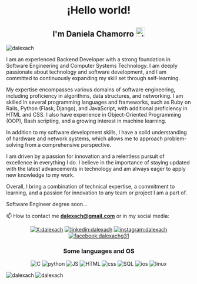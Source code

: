 <h1 align="center">¡Hello world!</h1>
<h2 align='center'>I'm Daniela Chamorro <img src="https://img.icons8.com/color/48/000000/github-2.png" alt="github" height="25" widht="25"/></h2>


<p align="left">
    <img src="https://komarev.com/ghpvc/?username=dalexach" alt="dalexach" />
</p>

 I am an experienced Backend Developer with a strong foundation in Software Engineering and Computer Systems Technology. I am deeply passionate about technology and software development, and I am committed to continuously expanding my skill set through self-learning.

My expertise encompasses various domains of software engineering, including proficiency in algorithms, data structures, and networking. I am skilled in several programming languages and frameworks, such as Ruby on Rails, Python (Flask, Django), and JavaScript, with additional proficiency in HTML and CSS. I also have experience in Object-Oriented Programming (OOP), Bash scripting, and a growing interest in machine learning.

In addition to my software development skills, I have a solid understanding of hardware and network systems, which allows me to approach problem-solving from a comprehensive perspective.

I am driven by a passion for innovation and a relentless pursuit of excellence in everything I do. I believe in the importance of staying updated with the latest advancements in technology and am always eager to apply new knowledge to my work.

Overall, I bring a combination of technical expertise, a commitment to learning, and a passion for innovation to any team or project I am a part of.
 
 Software Engineer degree soon...

📫 How to contact me **<a href="mailto:dalexach@gmail.com" target="_blank">dalexach@gmail.com</a>** or in my social media:
<p align="center">
<a href="https://twitter.com/dalexach" target="_blank">
    <img src="https://icons8.com/icon/64156/twitter-squared" alt="X:dalexach" /></a>
<a href="https://linkedin.com/in/dalexach" target="_blank">
    <img src="https://img.icons8.com/clouds/100/000000/linkedin.png" alt="linkedin:dalexach"/></a>
<a href="https://instagram.com/dalexach" target="_blank">
    <img src="https://img.icons8.com/clouds/100/000000/instagram-new--v1.png" alt="instagram:dalexach"/></a>
<a href="https://www.facebook.com/dalexachg31/" target="_blank">
    <img src="https://img.icons8.com/clouds/100/000000/facebook-new.png" alt="facebook:dalexachg31"/>
</a>
</p>

<h3 align="center">Some languages and OS</h3>
<p align="center">
    <img src="https://img.icons8.com/dusk/50/000000/c-programming.png" alt="C"/>
    <img src="https://icons8.com/icon/W3gfKnMhfM6h/python" alt="python"/>
    <img src="https://img.icons8.com/dusk/50/000000/javascript.png" alt="JS"/>
    <img src="https://img.icons8.com/dusk/50/000000/html-5.png" alt="HTML"/>
    <img src="https://img.icons8.com/dusk/50/000000/css3.png" alt="css"/>
    <img src="https://img.icons8.com/dusk/50/000000/sql.png" alt="SQL"/>
    <img src="https://img.icons8.com/dusk/50/000000/mac-logo--v2.png" alt="ios"/>
    <img src="https://img.icons8.com/dusk/50/000000/linux.png" alt="linux" />
</p>
<tr>
    <td>
        <img src="https://github-readme-stats.vercel.app/api/top-langs/?username=dalexach&layout=compact&hide=html" alt="dalexach" />
    </td>
    <td>
        <img src="https://github-readme-stats.vercel.app/api?username=dalexach&show_icons=true" alt="dalexach"/>
    </td>
<tr>

